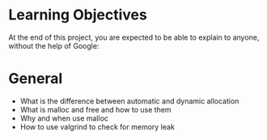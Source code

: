# Learning Objectives
At the end of this project, you are expected to be able to explain to anyone, without the help of Google:
# General

* What is the difference between automatic and dynamic allocation
* What is malloc and free and how to use them
* Why and when use malloc
* How to use valgrind to check for memory leak
